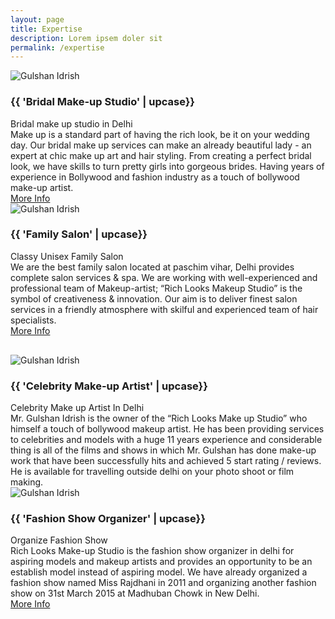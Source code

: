 ```yaml
---
layout: page
title: Expertise
description: Lorem ipsem doler sit
permalink: /expertise
---
```

<section class="fw-main-row">
    <div class="fw-main-row-bg"></div>
    <div class="fw-main-row-overlay has-color"></div>
    <div class="fw-container ">        
        <div class="fw-row">
            <div class="fw-col-xs-12 fw-col-sm-6">
                <div class="textblock-shortcode icon-box">
                    <div class="fw-col-xs-12 fw-col-sm-4">
                    	<img src="{{ site.baseurl }}/images/pic8.jpg" alt="Gulshan Idrish">
                    </div>
                    <div class="fw-col-xs-12 fw-col-sm-8">
                        <h3 class="text-heading color-orange"><span>{{ 'Bridal Make-up Studio' | upcase}}</span></h3>
                    	<span class="color-grey droid-font"><span class="font-14px font-italic">Bridal make up studio in Delhi</span></span>
                    </div>
                    <div class="clear"></div>
                    <div class="fw-col-xs-12">
	                    <span class="color-grey droid-font"><span class="droid-font font-14px">Make up is a standard part of having the rich look, be it on your wedding day. Our bridal make up services can make an already beautiful lady - an expert at chic make up art and hair styling. From creating a perfect bridal look, we have skills to turn pretty girls into gorgeous brides. Having years of experience in Bollywood and fashion industry as a touch of bollywood make-up artist.</span>
	                    </span>
                        <div class="text-link">
                            <a target="_self" href="{{ site.baseurl }}/makeup-studio">More Info</a>
                        </div>
                    </div>
                </div>
            </div>
            <div class="fw-col-xs-12 fw-col-sm-6">
                <div class="textblock-shortcode icon-box">
                    <div class="fw-col-xs-12 fw-col-sm-4">
                        <img src="{{ site.baseurl }}/images/pic11.jpg" alt="Gulshan Idrish">
                    </div>
                    <div class="fw-col-xs-12 fw-col-sm-8">
                        <h3 class="text-heading color-blue"><span>{{ 'Family Salon' | upcase}}</span></h3>
                        <span class="color-grey droid-font"><span class="font-14px font-italic">Classy Unisex Family Salon</span></span>
                    </div>
                    <div class="clear"></div>
                    <div class="fw-col-xs-12">
                        <span class="color-grey droid-font"><span class="droid-font font-14px">We are the best family salon located at paschim vihar, Delhi provides complete salon services & spa. We are working with well-experienced and professional team of Makeup-artist; “Rich Looks Makeup Studio” is the symbol of creativeness & innovation. Our aim is to deliver finest salon services in a friendly atmosphere with skilful and experienced team of hair specialists.</span>
                        </span>
                        <div class="text-link">
                            <a target="_self" href="{{ site.baseurl }}/family-salon">More Info</a>
                        </div>
                    </div>
                </div>
            </div>
        </div>
        <div class="fw-row">
            <div class="fw-col-xs-12">
                <div class="fw-divider-space" style="padding-top: 30px;"></div>
            </div>
        </div>
        <div class="fw-row">
            <div class="fw-col-xs-12 fw-col-sm-6">
                <div class="textblock-shortcode icon-box">
                    <div class="fw-col-xs-12 fw-col-sm-4">
                        <img src="{{ site.baseurl }}/images/pic3.jpg" alt="Gulshan Idrish">
                    </div>
                    <div class="fw-col-xs-12 fw-col-sm-8">
                        <h3 class="text-heading color-pink"><span>{{ 'Celebrity Make-up Artist' | upcase}}</span></h3>
                        <span class="color-grey droid-font"><span class="font-14px font-italic">Celebrity Make up Artist In Delhi</span></span>
                    </div>
                    <div class="clear"></div>
                    <div class="fw-col-xs-12">
                        <span class="color-grey droid-font"><span class="droid-font font-14px">Mr. Gulshan Idrish is the owner of the “Rich Looks Make up Studio” who himself a touch of bollywood makeup artist. He has been providing services to celebrities and models with a huge 11 years experience and considerable thing is all of the films and shows in which Mr. Gulshan has done make-up work that have been successfully hits and achieved 5 start rating / reviews. He is available for travelling outside delhi on your photo shoot or film making.</span>
                        </span>
                    </div>
                </div>
            </div>
            <div class="fw-col-xs-12 fw-col-sm-6">
                <div class="textblock-shortcode icon-box">
                    <div class="fw-col-xs-12 fw-col-sm-4">
                        <img src="{{ site.baseurl }}/images/pic9.jpg" alt="Gulshan Idrish">
                    </div>
                    <div class="fw-col-xs-12 fw-col-sm-8">
                        <h3 class="text-heading color-green"><span>{{ 'Fashion Show Organizer' | upcase}}</span></h3>
                        <span class="color-grey droid-font"><span class="font-14px font-italic">Organize Fashion Show</span></span>
                    </div>
                    <div class="clear"></div>
                    <div class="fw-col-xs-12">
                        <span class="color-grey droid-font"><span class="droid-font font-14px">Rich Looks Make-up Studio is the fashion show organizer in delhi for aspiring models and makeup artists and provides an opportunity to be an establish model instead of aspiring model. We have already organized a fashion show named Miss Rajdhani in 2011 and organizing another fashion show on 31st March 2015 at Madhuban Chowk in New Delhi.</span>
                        </span>
                        <div class="text-link">
                            <a target="_self" href="{{ site.baseurl }}/fashion-show">More Info</a>
                        </div>
                    </div>
                </div>
            </div>
        </div>
        <div class="fw-row">
            <div class="fw-col-xs-12">
                <div class="fw-divider-space" style="padding-top: 40px;"></div>
            </div>
        </div>
    </div>
</section>
